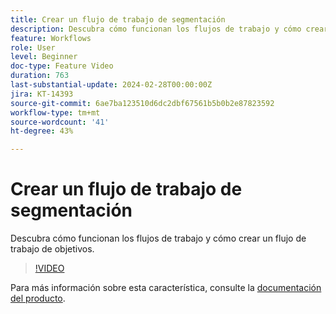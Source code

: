 ```yaml
---
title: Crear un flujo de trabajo de segmentación
description: Descubra cómo funcionan los flujos de trabajo y cómo crear un flujo de trabajo de objetivos.
feature: Workflows
role: User
level: Beginner
doc-type: Feature Video
duration: 763
last-substantial-update: 2024-02-28T00:00:00Z
jira: KT-14393
source-git-commit: 6ae7ba123510d6dc2dbf67561b5b0b2e87823592
workflow-type: tm+mt
source-wordcount: '41'
ht-degree: 43%

---
```



# Crear un flujo de trabajo de segmentación

Descubra cómo funcionan los flujos de trabajo y cómo crear un flujo de trabajo de objetivos.

>[!VIDEO](https://video.tv.adobe.com/v/3425873/?learn=on)


Para más información sobre esta característica, consulte la [documentación del producto](https://experienceleague.adobe.com/docs/campaign-web/v8/wf/gs-workflows.html).
